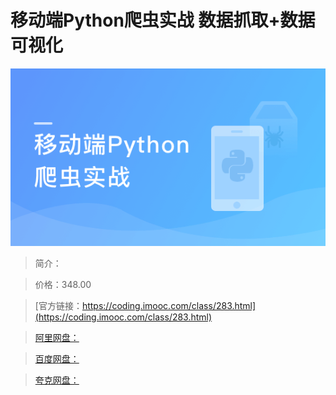 # 移动端Python爬虫实战 数据抓取+数据可视化

![img](../../assets/5fce033b09dcfeb505400304.png)

> 简介：

> 价格：348.00

> [官方链接：https://coding.imooc.com/class/283.html](https://coding.imooc.com/class/283.html)

> [阿里网盘：]()

> [百度网盘：]()

> [夸克网盘：]()
